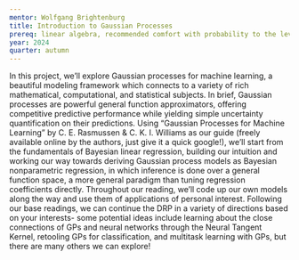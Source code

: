 ```yaml
---
mentor: Wolfgang Brightenburg
title: Introduction to Gaussian Processes
prereq: linear algebra, recommended comfort with probability to the level of STAT 394, basic understanding of coding in R 
year: 2024
quarter: autumn
---
```


In this project, we’ll explore Gaussian processes for machine learning, a beautiful modeling framework which connects to a variety of rich mathematical, computational, and statistical subjects. In brief, Gaussian processes are powerful general function approximators, offering competitive predictive performance while yielding simple uncertainty quantification on their predictions. Using “Gaussian Processes for Machine Learning” by C. E. Rasmussen & C. K. I. Williams as our guide (freely available online by the authors, just give it a quick google!), we’ll start from the fundamentals of Bayesian linear regression, building our intuition and working our way towards deriving Gaussian process models as Bayesian nonparametric regression, in which inference is done over a general function space, a more general paradigm than tuning regression coefficients directly. Throughout our reading, we’ll code up our own models along the way and use them of applications of personal interest.  Following our base readings, we can continue the DRP in a variety of directions based on your interests- some potential ideas include learning about the close connections of GPs and neural networks through the Neural Tangent Kernel, retooling GPs for classification, and multitask learning with GPs, but there are many others we can explore!